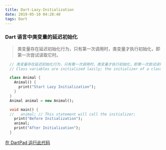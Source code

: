 ```yaml
---
title: Dart-Lazy-Initialization
date: 2019-05-10 04:28:48
tags: Dart
---
```


### Dart 语言中类变量的延迟初始化

> 类变量存在延迟初始化行为，只有第一次调用时，类变量才执行初始化，即第一次尝试读取它时。

```dart
  // 类变量存在延迟初始化行为，只有第一次调用时，类变量才执行初始化，即第一次尝试读取它时。
  // Class variables are initialized lazily; the initializer of a class variable is executed the first time its getter is invoked—that is, the first time one attempts to read the variable.

  class Animal {
    Animal() {
      print("Start Lazy Initialization");
    }
  }
  Animal animal = new Animal();

  void main() {
  //   animal; // This statement will call the initializer;
    print("Before Initialization");
    animal;
    print("After Initialization");
  }

```

[在 DartPad 运行此代码](https://dartpad.dartlang.org/eab8a6fdc4b5f34008fa5d07f20f3f28)

